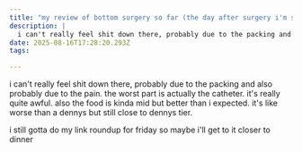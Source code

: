 ```yaml
---
title: "my review of bottom surgery so far (the day after surgery i'm still in the hospital)"
description: |
  i can't really feel shit down there, probably due to the packing and also probably due to the pain. 
date: 2025-08-16T17:28:20.293Z
tags: 

---
```


i can't really feel shit down there, probably due to the packing and also probably due to the pain. the worst part is actually the catheter. it's really quite awful. also the food is kinda mid but better than i expected. it's like worse than a dennys but still close to dennys tier.

i still gotta do my link roundup for friday so maybe i'll get to it closer to dinner